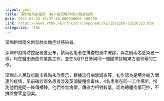 ```yaml
---
layout: post
title: 深圳增兩宗確診　初步相信境外輸入關連個案
date: 2021-05-23 18:37:18.000000000 +08:00
link: https://news.rthk.hk/rthk/ch/component/k2/1592268-20210523.htm
categories: rthk
---
```


深圳新增兩名新型肺炎無症狀感染者。

深圳市疫情防控記者會公布，該兩名患者在排查檢測中確診，與之前兩名感染者一樣，均在鹽田港西作業區工作，並在5月17日參與同一艘國際貨輪東方溫哥華的工作。

深圳市人民政府副市長陶永欣表示，根據流行病學調查等，初步認為是境外輸入關連的疫情，早前確診兩名患者涉及英國變種病毒株，4名患者在同一工作場所，推測他們是同一條傳播鍊，他們並無病徵，傳染力相對較低，認為總體疫情可控，不排除會零星個案。
